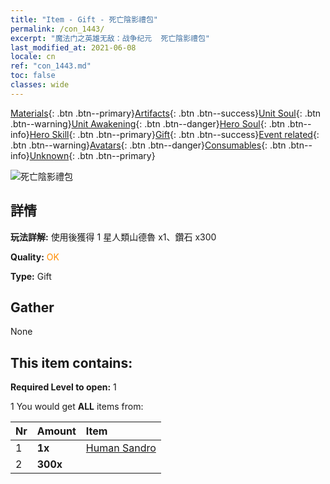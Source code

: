 ```yaml
---
title: "Item - Gift - 死亡陰影禮包"
permalink: /con_1443/
excerpt: "魔法门之英雄无敌：战争纪元  死亡陰影禮包"
last_modified_at: 2021-06-08
locale: cn
ref: "con_1443.md"
toc: false
classes: wide
---
```

 [Materials](/ItemsCN/){: .btn .btn--primary}[Artifacts](/ItemsCN/Artifacts/){: .btn .btn--success}[Unit Soul](/ItemsCN/UnitSoul/){: .btn .btn--warning}[Unit Awakening](/ItemsCN/UnitAwakening/){: .btn .btn--danger}[Hero Soul](/ItemsCN/HeroSoul/){: .btn .btn--info}[Hero Skill](/ItemsCN/HeroSkill/){: .btn .btn--primary}[Gift](/ItemsCN/Gift/){: .btn .btn--success}[Event related](/ItemsCN/Events/){: .btn .btn--warning}[Avatars](/ItemsCN/Avatars/){: .btn .btn--danger}[Consumables](/ItemsCN/Consumables/){: .btn .btn--info}[Unknown](/ItemsCN/Unknown/){: .btn .btn--primary}

 ![死亡陰影禮包](/images/t/i_907057.png)

## 詳情
 **玩法詳解:** 使用後獲得 1 星人類山德魯 x1、鑽石 x300

 **Quality:** <span style="color: #FF8C00">OK</span>

 **Type:** Gift

## Gather

  None

## This item contains:

 **Required Level to open:** 1

 1 You would get **ALL** items  from:

  | Nr | Amount |     Item    |
  |:---|:-------|:------------|
  | 1 |  **1x** | [Human Sandro](/heroes/人類山德魯/) |  | 
  | 2 |  **300x** | <i class="fas fa-gem"/> |  | 
